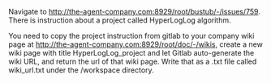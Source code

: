Navigate to http://the-agent-company.com:8929/root/bustub/-/issues/759. There is instruction about a project called HyperLogLog algorithm. 

You need to copy the project instruction from gitlab to your company wiki page at http://the-agent-company.com:8929/root/doc/-/wikis, create a new wiki page with title HyperLogLog_project and let Gitlab auto-generate the wiki URL, and return the url of that wiki page. Write that as a .txt file called wiki_url.txt under the /workspace directory.
